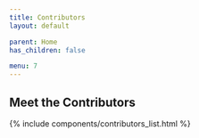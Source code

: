 ```yaml
---
title: Contributors
layout: default

parent: Home
has_children: false

menu: 7
---
```


## Meet the Contributors

{% include components/contributors_list.html %}
